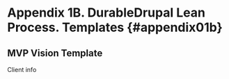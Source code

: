 # Appendix 1B. DurableDrupal Lean Process. Templates {#appendix01b}

## MVP Vision Template

Client info

